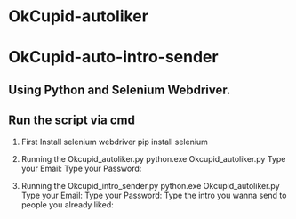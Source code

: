 # OkCupid-autoliker
# OkCupid-auto-intro-sender

## Using Python and Selenium Webdriver.




## Run the script via cmd

1. First Install selenium webdriver
pip install selenium

2. Running the Okcupid_autoliker.py
python.exe Okcupid_autoliker.py
Type your Email: <Email>
Type your Password: <Password>
  
3. Running the Okcupid_intro_sender.py
python.exe Okcupid_autoliker.py
Type your Email: <Email>
Type your Password: <Password>
Type the intro you wanna send to people you already liked: <Intro>
